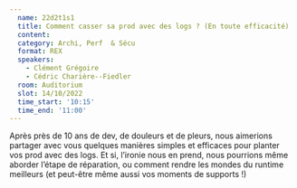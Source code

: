 ```yaml
---
  name: 22d2t1s1
  title: Comment casser sa prod avec des logs ? (En toute efficacité)
  content:
  category: Archi, Perf  & Sécu
  format: REX
  speakers: 
    - Clément Grégoire
    - Cédric Charière--Fiedler
  room: Auditorium
  slot: 14/10/2022
  time_start: '10:15'
  time_end: '11:00'
---
```

Après près de 10 ans de dev, de douleurs et de pleurs, nous aimerions partager avec vous quelques manières simples et efficaces pour planter vos prod avec des logs. Et si, l’ironie nous en prend, nous pourrions même aborder l’étape de réparation, ou comment rendre les mondes du runtime meilleurs (et peut-être même aussi vos moments de supports !)